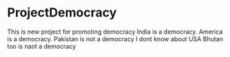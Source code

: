 # ProjectDemocracy
This is new project for promoting democracy
India is a democracy.
America is a democracy.
Pakistan is not a democracy
I dont know about USA
Bhutan too is naot a democracy